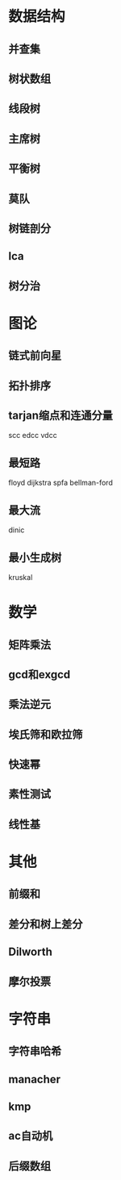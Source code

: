 # 数据结构
## 并查集
## 树状数组
## 线段树
## 主席树
## 平衡树
## 莫队
## 树链剖分
## lca
## 树分治

# 图论
## 链式前向星
## 拓扑排序
## tarjan缩点和连通分量
scc
edcc
vdcc
## 最短路
floyd
dijkstra
spfa
bellman-ford
## 最大流
dinic
## 最小生成树
kruskal

# 数学
## 矩阵乘法
## gcd和exgcd
## 乘法逆元
## 埃氏筛和欧拉筛
## 快速幂
## 素性测试
## 线性基

# 其他
## 前缀和
## 差分和树上差分
## Dilworth  
## 摩尔投票

# 字符串
## 字符串哈希
## manacher
## kmp
## ac自动机
## 后缀数组
